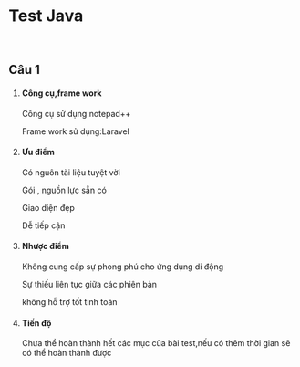 <h1> Test Java </h1>
<br>
<h2>Câu 1 </h2>
<ol>
    <li><h4> Công cụ,frame work</h4>
      <p>Công cụ sử dụng:notepad++</p>
      <p>Frame work sử dụng:Laravel</p>
    </li>
    <li><h4>Ưu điểm</h4>
      <p>Có nguôn tài liệu tuyệt vời</p>
      <p>Gói , nguồn lực sẵn có</p>
      <p>Giao diện đẹp</p>
      <p>Dễ tiếp cận</p>
    </li>
    <li><h4>Nhược điểm</h4>
      <p>Không cung cấp sự phong phú cho ứng dụng di động</p>
      <p>Sự thiếu liên tục giữa các phiên bản</p>
      <p>không hỗ trợ tốt tinh toán</p>
    </li>
    <li><h4>Tiến độ</h4>
      <p>Chưa thể hoàn thành hết các mục của bài test,nếu có thêm thời gian sẽ có thể hoàn thành được</p>
      
  
</ol>
    
